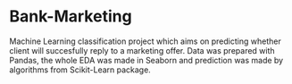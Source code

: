 # Bank-Marketing
Machine Learning classification project which aims on predicting whether client will succesfully reply to a marketing offer. Data was prepared with Pandas, the whole EDA was made in Seaborn and prediction was made by algorithms   from Scikit-Learn package.
